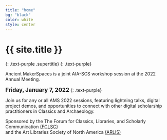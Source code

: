 ```yaml
---
title: "home"
bg: "black"
color: white
style: center
---
```


# {{ site.title }}
{: .text-purple .supertitle}
{: .text-purple}

<span class="fa-stack subtlecircle" style="font-size:100px; background:rgba(255,166,0,0.0)">
  <i class="fa fa-circle fa-stack-2x text-white"></i>
  <i class="fa fa-laptop fa-stack-1x text-purple"></i>
</span>

Ancient MakerSpaces is a joint AIA-SCS workshop session at the 2022 Annual Meeting.

<b style="font-size: 125%; font-weight: bold;">Friday, January 7, 2022</b>
{: .text-purple}

Join us for any or all AMS 2022 sessions, featuring lightning talks, digital project demos, and opportunities to connect with other digital scholarship practitioners in Classics and Archaeology.

Sponsored by the The Forum for Classics, Libraries, and Scholarly Communication [(FCLSC)](http://www.classicslibrarians.org/)<br/>
and the Art Libraries Society of North America [(ARLIS)](https://www.arlisna.org/) <br/><br/>
